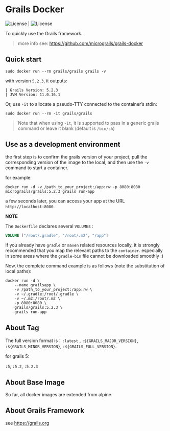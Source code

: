 # Grails Docker

![License](https://img.shields.io/badge/license-Apache%202.0-blue) | ![License](https://img.shields.io/badge/grails-5.3.2-green)

To quickly use the Grails framework.

> more info see: https://github.com/micrograils/grails-docker

## Quick start

```shell
sudo docker run --rm grails/grails grails -v
```

with version `5.2.3`, it outputs:

```shell
| Grails Version: 5.2.3
| JVM Version: 11.0.16.1
```

Or, use `-it` to allocate a pseudo-TTY connected to the container’s stdin:

```shell
sudo docker run --rm -it grails/grails
```

> Note that when using `-it`, it is supported to pass in a generic grails command or leave it blank (default is `/bin/sh`)



## Use as a development environment

the first step is to confirm the grails version of your project, pull the corresponding version of the image to the local, and then use the `-v` command to start a container.

for example:

```
docker run -d -v /path_to_your_project:/app:rw -p 8080:8080 micrograils/grails:5.2.3 grails run-app
```

a few seconds later, you can access your app at the URL `http://localhost:8080`.

**NOTE**

The `Dockerfile` declares several `VOLUME`s :

```dockerfile
VOLUME ["/root/.gradle", "/root/.m2", "/app"]
```

If you already have `gradle` or `maven` related resources locally, it is strongly recommended that you map the relevant paths to the `container`. especially in some areas where the `gradle-bin` file cannot be downloaded smoothly :)

Now, the complete command example is as follows (note the substitution of local paths):

```shell
docker run -d \
    --name grailsapp \
    -v /path_to_your_project:/app:rw \
    -v ~/.gradle:/root/.gradle \
    -v ~/.m2:/root/.m2 \
    -p 8080:8080 \
    grails/grails:5.2.3 \
    grails run-app
```

## About Tag

The full version format is：`:latest` , `:${GRAILS_MAJOR_VERSION}`, `:${GRAILS_MINOR_VERSION}`, `:${GRAILS_FULL_VERSION}`.

for grails 5:

`:5`, `:5.2`, `:5.2.3`

## About Base Image

So far, all docker images are extended from alpine.

## About Grails Framework

see https://grails.org

 
